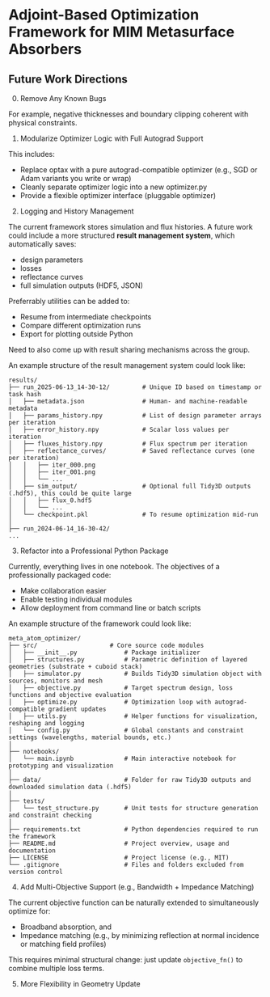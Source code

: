 # Adjoint-Based Optimization Framework for MIM Metasurface Absorbers



## Future Work Directions

0. Remove Any Known Bugs

For example, negative thicknesses and boundary clipping coherent with physical constraints.

1. Modularize Optimizer Logic with Full Autograd Support

This includes: 
- Replace optax with a pure autograd-compatible optimizer (e.g., SGD or Adam variants you write or wrap)
- Cleanly separate optimizer logic into a new optimizer.py
- Provide a flexible optimizer interface (pluggable optimizer)

2. Logging and History Management

The current framework stores simulation and flux histories. A future work could include a more structured **result management system**, which automatically saves:
- design parameters
- losses
- reflectance curves
- full simulation outputs (HDF5, JSON)

Preferrably utilities can be added to: 
- Resume from intermediate checkpoints
- Compare different optimization runs
- Export for plotting outside Python

Need to also come up with result sharing mechanisms across the group.

An example structure of the result management system could look like: 

```
results/
├── run_2025-06-13_14-30-12/         # Unique ID based on timestamp or task hash
│   ├── metadata.json                # Human- and machine-readable metadata
│   ├── params_history.npy           # List of design parameter arrays per iteration
│   ├── error_history.npy            # Scalar loss values per iteration
│   ├── fluxes_history.npy           # Flux spectrum per iteration
│   ├── reflectance_curves/          # Saved reflectance curves (one per iteration)
│   │   ├── iter_000.png
│   │   ├── iter_001.png
│   │   └── ...
│   ├── sim_output/                  # Optional full Tidy3D outputs (.hdf5), this could be quite large 
│   │   ├── flux_0.hdf5
│   │   └── ...
│   └── checkpoint.pkl               # To resume optimization mid-run
│
├── run_2024-06-14_16-30-42/
...
```

3. Refactor into a Professional Python Package

Currently, everything lives in one notebook. The objectives of a professionally packaged code: 
- Make collaboration easier
- Enable testing individual modules
- Allow deployment from command line or batch scripts

An example structure of the framework could look like: 

```
meta_atom_optimizer/
├── src/                    # Core source code modules
│   ├── __init__.py             # Package initializer
│   ├── structures.py           # Parametric definition of layered geometries (substrate + cuboid stack)
│   ├── simulator.py            # Builds Tidy3D simulation object with sources, monitors and mesh
│   ├── objective.py            # Target spectrum design, loss functions and objective evaluation
│   ├── optimize.py             # Optimization loop with autograd-compatible gradient updates
│   ├── utils.py                # Helper functions for visualization, reshaping and logging
│   └── config.py               # Global constants and constraint settings (wavelengths, material bounds, etc.)
│
├── notebooks/
│   └── main.ipynb              # Main interactive notebook for prototyping and visualization
│
├── data/                       # Folder for raw Tidy3D outputs and downloaded simulation data (.hdf5)
│
├── tests/
│   └── test_structure.py       # Unit tests for structure generation and constraint checking
│
├── requirements.txt            # Python dependencies required to run the framework
├── README.md                   # Project overview, usage and documentation
├── LICENSE                     # Project license (e.g., MIT)
└── .gitignore                  # Files and folders excluded from version control
```

4. Add Multi-Objective Support (e.g., Bandwidth + Impedance Matching)

The current objective function can be naturally extended to simultaneously optimize for:
- Broadband absorption, and
- Impedance matching (e.g., by minimizing reflection at normal incidence or matching field profiles)

This requires minimal structural change: just update `objective_fn()` to combine multiple loss terms.

5. More Flexibility in Geometry Update 
